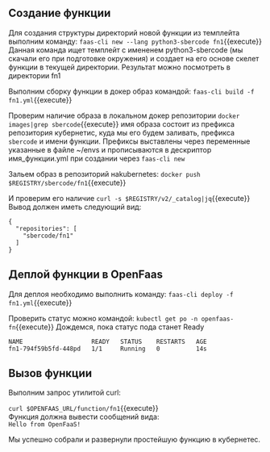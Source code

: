 ## Создание функции
Для создания структуры директорий новой функции из темплейта выполним команду:
`faas-cli new --lang python3-sbercode fn1`{{execute}}
Данная команда ищет темплейт с имененем python3-sbercode (мы скачали его при подготовке окружения) и создает на его основе скелет функции в текущей директории. Результат можно посмотреть в директории fn1

Выполним сборку функции в докер образ командой:
`faas-cli build -f fn1.yml`{{execute}}

Проверим наличие образа в локальном докер репозитории
`docker images|grep sbercode`{{execute}}
имя образа состоит из префикса репозитория кубернетис, куда мы его будем заливать, префикса `sbercode` и имени функции. Префиксы выставлены через переменные указанные в файле ~/envs и прописываются в дескриптор имя_функции.yml при создании через `faas-cli new`

Зальем образ в репозиторий  наkubernetes:
`docker push $REGISTRY/sbercode/fn1`{{execute}}

И проверим его наличие
`curl -s $REGISTRY/v2/_catalog|jq`{{execute}}
Вывод должен иметь следующий вид:
```
{
  "repositories": [
    "sbercode/fn1"
  ]
}
```

## Деплой функции в OpenFaas

Для деплоя необходимо выполнить команду:
`faas-cli deploy -f fn1.yml`{{execute}}

Проверить статус можно командой:
`kubectl get po -n openfaas-fn`{{execute}}
Дождемся, пока статус пода станет Ready
```
NAME                   READY   STATUS    RESTARTS   AGE
fn1-794f59b5fd-448pd   1/1     Running   0          14s
```

## Вызов функции

Выполним запрос утилитой curl:

`curl $OPENFAAS_URL/function/fn1`{{execute}}  
Функция должна вывести сообщений вида:  
`Hello from OpenFaaS!`

Мы успешно собрали и развернули простейшую функцию в кубернетес.